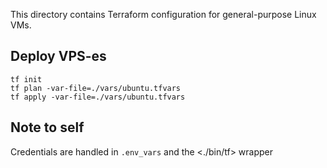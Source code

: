 This directory contains Terraform configuration for general-purpose Linux VMs.

## Deploy VPS-es

```
tf init
tf plan -var-file=./vars/ubuntu.tfvars
tf apply -var-file=./vars/ubuntu.tfvars
```

## Note to self

Credentials are handled in `.env_vars` and the <./bin/tf> wrapper
